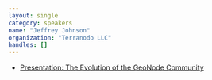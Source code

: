 ```yaml
---
layout: single
category: speakers
name: "Jeffrey Johnson"
organization: "Terranodo LLC"
handles: []
---
```

- [Presentation: The Evolution of the GeoNode Community](https://drive.google.com/open?id=17oE-Akx-U4IeZ41xuZ2-nh0oplpuFg2vTV8B9yJwVdU)

